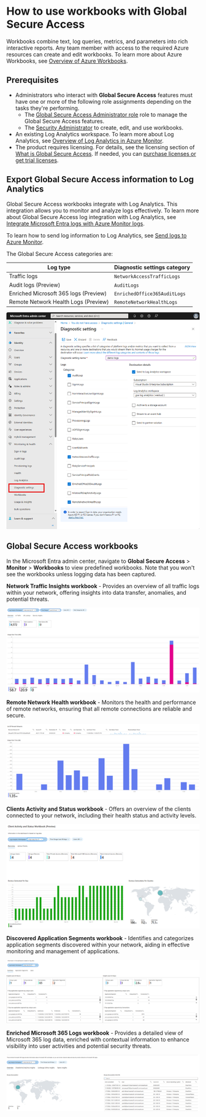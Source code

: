 # How to use workbooks with Global Secure Access

Workbooks combine text, log queries, metrics, and parameters into rich interactive reports. Any team member with access to the required Azure resources can create and edit workbooks. To learn more about Azure Workbooks, see [Overview of Azure Workbooks](https://learn.microsoft.com/en-us/azure/azure-monitor/visualize/workbooks-overview).

## Prerequisites
- Administrators who interact with **Global Secure Access** features must have one or more of the following role assignments depending on the tasks they're performing.
   - The [Global Secure Access Administrator role](https://learn.microsoft.com/en-us/entra/identity/role-based-access-control/permissions-reference) role to manage the Global Secure Access features.
   - The [Security Administrator](https://learn.microsoft.com/en-us/entra/identity/role-based-access-control/permissions-reference#security-administrator) to create, edit, and use workbooks.
- An existing Log Analytics workspace. To learn more about Log Analytics, see [Overview of Log Analytics in Azure Monitor](https://learn.microsoft.com/en-us/azure/azure-monitor/logs/log-analytics-overview).
- The product requires licensing. For details, see the licensing section of [What is Global Secure Access](https://learn.microsoft.com/en-us/entra/global-secure-access/overview-what-is-global-secure-access). If needed, you can [purchase licenses or get trial licenses](https://aka.ms/azureadlicense).


## Export Global Secure Access information to Log Analytics

Global Secure Access workbooks integrate with Log Analytics. This integration allows you to monitor and analyze logs effectively. To learn more about Global Secure Access log integration with Log Analytics, see [Integrate Microsoft Entra logs with Azure Monitor logs](https://learn.microsoft.com/en-us/entra/identity/monitoring-health/howto-integrate-activity-logs-with-azure-monitor-logs).

To learn how to send log information to Log Analytics, see [Send logs to Azure Monitor](https://learn.microsoft.com/en-us/entra/identity/monitoring-health/howto-integrate-activity-logs-with-azure-monitor-logs#send-logs-to-azure-monitor).

The Global Secure Access categories are: 

|Log type   |Diagnostic settings category   |
|----------|-----------|
|Traffic logs     |`NetworkAccessTrafficLogs`       |
|Audit logs (Preview) | `AuditLogs` |
|Enriched Microsoft 365 logs (Preview) |`EnrichedOffice365AuditLogs`   |
|Remote Network Health Logs (Preview) |`RemoteNetworkHealthLogs` |

![alt text](./img/add-diagnostic-setting.png)

## Global Secure Access workbooks

In the Microsoft Entra admin center, navigate to **Global Secure Access** > **Monitor** > **Workbooks** to view predefined workbooks. Note that you won't see the workbooks unless logging data has been captured.

**Network Traffic Insights workbook** - 
Provides an overview of all traffic logs within your network, offering insights into data transfer, anomalies, and potential threats. 

![alt text](./img/Network-Traffic-Insights.png)

**Remote Network Health workbook** - 
Monitors the health and performance of remote networks, ensuring that all remote connections are reliable and secure. 

![alt text](./img/Remote-Network-Health.png)

**Clients Activity and Status workbook** - 
Offers an overview of the clients connected to your network, including their health status and activity levels. 

![alt text](./img/Client-Activity.png)

**Discovered Application Segments workbook** - 
Identifies and categorizes application segments discovered within your network, aiding in effective monitoring and management of applications. 

![alt text](./img/App-Discovery.png)

**Enriched Microsoft 365 Logs workbook** - 
Provides a detailed view of Microsoft 365 log data, enriched with contextual information to enhance visibility into user activities and potential security threats. 

![alt text](./img/Enriched-Logs.png)
